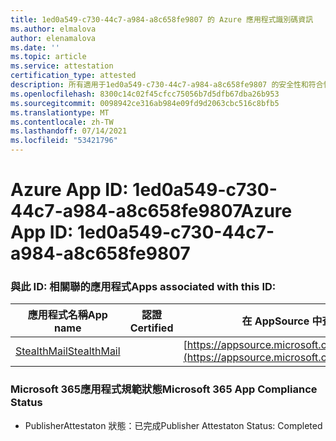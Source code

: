```yaml
---
title: 1ed0a549-c730-44c7-a984-a8c658fe9807 的 Azure 應用程式識別碼資訊
ms.author: elmalova
author: elenamalova
ms.date: ''
ms.topic: article
ms.service: attestation
certification_type: attested
description: 所有適用于1ed0a549-c730-44c7-a984-a8c658fe9807 的安全性和符合性資訊資訊。
ms.openlocfilehash: 8300c14c02f45cfcc75056b7d5dfb67dba26b953
ms.sourcegitcommit: 0098942ce316ab984e09fd9d2063cbc516c8bfb5
ms.translationtype: MT
ms.contentlocale: zh-TW
ms.lasthandoff: 07/14/2021
ms.locfileid: "53421796"
---
```

# <a name="azure-app-id-1ed0a549-c730-44c7-a984-a8c658fe9807"></a><span data-ttu-id="c44e0-103">Azure App ID: 1ed0a549-c730-44c7-a984-a8c658fe9807</span><span class="sxs-lookup"><span data-stu-id="c44e0-103">Azure App ID: 1ed0a549-c730-44c7-a984-a8c658fe9807</span></span>


### <a name="apps-associated-with-this-id"></a><span data-ttu-id="c44e0-104">與此 ID: 相關聯的應用程式</span><span class="sxs-lookup"><span data-stu-id="c44e0-104">Apps associated with this ID:</span></span>
| <span data-ttu-id="c44e0-105">**應用程式名稱**</span><span class="sxs-lookup"><span data-stu-id="c44e0-105">**App name**</span></span> | <span data-ttu-id="c44e0-106">**認證**</span><span class="sxs-lookup"><span data-stu-id="c44e0-106">**Certified**</span></span> | <span data-ttu-id="c44e0-107">**在 AppSource 中查看**</span><span class="sxs-lookup"><span data-stu-id="c44e0-107">**View in AppSource**</span></span> |
|-|-|-|
| [<span data-ttu-id="c44e0-108">StealthMail</span><span class="sxs-lookup"><span data-stu-id="c44e0-108">StealthMail</span></span>](https://docs.microsoft.com/en-us/microsoft-365-app-certification/forward/WA200001748) |  | [https://appsource.microsoft.com/product/office/WA200001748](https://appsource.microsoft.com/product/office/WA200001748) |

### <a name="microsoft-365-app-compliance-status"></a><span data-ttu-id="c44e0-109">Microsoft 365應用程式規範狀態</span><span class="sxs-lookup"><span data-stu-id="c44e0-109">Microsoft 365 App Compliance Status</span></span>
- <span data-ttu-id="c44e0-110">PublisherAttestaton 狀態：已完成</span><span class="sxs-lookup"><span data-stu-id="c44e0-110">Publisher Attestaton Status: Completed</span></span>
